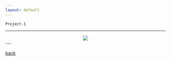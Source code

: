 ```yaml
---
layout: default
---
```


```
Project-1
```
---
<center><img src="images/logo.png"/></center>
---






[back](./)